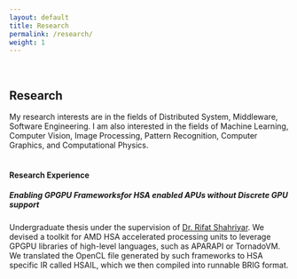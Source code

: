 ```yaml
---
layout: default
title: Research 
permalink: /research/
weight: 1
---
```

<br/>

## **Research**
My research interests are in the fields of Distributed System, Middleware, Software Engineering. I am also interested in the fields of Machine Learning, Computer Vision, Image Processing, Pattern Recognition, Computer Graphics, and Computational Physics.  <br> <br>


#### Research Experience
##### **Enabling GPGPU Frameworksfor HSA enabled APUs without Discrete GPU support**
Undergraduate thesis under the supervision of <a href = "https://cse.buet.ac.bd/faculty_list/detail/rifat" target="_blank" rel="noopener noreferrer"> Dr. Rifat Shahriyar</a>. We devised a toolkit for AMD HSA accelerated processing units to leverage GPGPU libraries of high-level languages, such as APARAPI or TornadoVM. We translated the OpenCL file generated by such frameworks to HSA specific IR called HSAIL, which we then compiled into runnable BRIG format.


<br/> 
<br/> 

